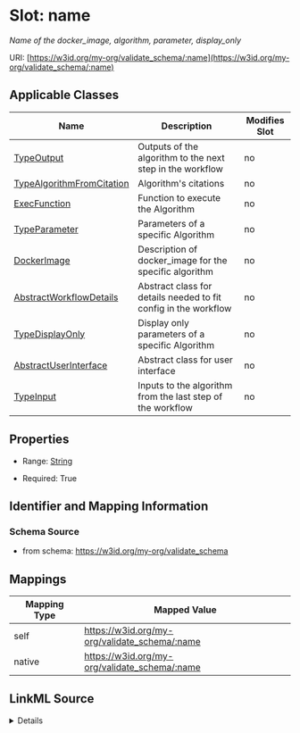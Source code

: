 

# Slot: name


_Name of the docker_image, algorithm, parameter, display_only_





URI: [https://w3id.org/my-org/validate_schema/:name](https://w3id.org/my-org/validate_schema/:name)



<!-- no inheritance hierarchy -->





## Applicable Classes

| Name | Description | Modifies Slot |
| --- | --- | --- |
| [TypeOutput](TypeOutput.md) | Outputs of the algorithm to the next step in the workflow |  no  |
| [TypeAlgorithmFromCitation](TypeAlgorithmFromCitation.md) | Algorithm's citations |  no  |
| [ExecFunction](ExecFunction.md) | Function to execute the Algorithm |  no  |
| [TypeParameter](TypeParameter.md) | Parameters of a specific Algorithm |  no  |
| [DockerImage](DockerImage.md) | Description of docker_image for the specific algorithm |  no  |
| [AbstractWorkflowDetails](AbstractWorkflowDetails.md) | Abstract class for details needed to fit config in the workflow |  no  |
| [TypeDisplayOnly](TypeDisplayOnly.md) | Display only parameters of a specific Algorithm |  no  |
| [AbstractUserInterface](AbstractUserInterface.md) | Abstract class for user interface |  no  |
| [TypeInput](TypeInput.md) | Inputs to the algorithm from the last step of the workflow |  no  |







## Properties

* Range: [String](String.md)

* Required: True





## Identifier and Mapping Information







### Schema Source


* from schema: https://w3id.org/my-org/validate_schema




## Mappings

| Mapping Type | Mapped Value |
| ---  | ---  |
| self | https://w3id.org/my-org/validate_schema/:name |
| native | https://w3id.org/my-org/validate_schema/:name |




## LinkML Source

<details>
```yaml
name: name
description: Name of the docker_image, algorithm, parameter, display_only
from_schema: https://w3id.org/my-org/validate_schema
rank: 1000
alias: name
domain_of:
- AbstractWorkflowDetails
- AbstractUserInterface
- ExecFunction
- DockerImage
- TypeAlgorithmFromCitation
range: string
required: true

```
</details>